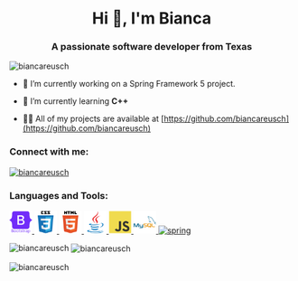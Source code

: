 <h1 align="center">Hi 👋, I'm Bianca</h1>
<h3 align="center">A passionate software developer from Texas</h3>

<p align="left"> <img src="https://komarev.com/ghpvc/?username=biancareusch&label=Profile%20views&color=0e75b6&style=flat" alt="biancareusch" /> </p>

- 🔭 I’m currently working on a Spring Framework 5 project.

- 🌱 I’m currently learning **C++**

- 👨‍💻 All of my projects are available at [https://github.com/biancareusch](https://github.com/biancareusch)

<h3 align="left">Connect with me:</h3>
<p align="left">
<a href="https://linkedin.com/in/biancareusch" target="blank"><img align="center" src="https://cdn.jsdelivr.net/npm/simple-icons@3.0.1/icons/linkedin.svg" alt="biancareusch" height="30" width="40" /></a>
</p>

<h3 align="left">Languages and Tools:</h3>
<p align="left"> <a href="https://getbootstrap.com" target="_blank"> <img src="https://raw.githubusercontent.com/devicons/devicon/master/icons/bootstrap/bootstrap-plain-wordmark.svg" alt="bootstrap" width="40" height="40"/> </a> <a href="https://www.w3schools.com/css/" target="_blank"> <img src="https://raw.githubusercontent.com/devicons/devicon/master/icons/css3/css3-original-wordmark.svg" alt="css3" width="40" height="40"/> </a> <a href="https://www.w3.org/html/" target="_blank"> <img src="https://raw.githubusercontent.com/devicons/devicon/master/icons/html5/html5-original-wordmark.svg" alt="html5" width="40" height="40"/> </a> <a href="https://www.java.com" target="_blank"> <img src="https://raw.githubusercontent.com/devicons/devicon/master/icons/java/java-original.svg" alt="java" width="40" height="40"/> </a> <a href="https://developer.mozilla.org/en-US/docs/Web/JavaScript" target="_blank"> <img src="https://raw.githubusercontent.com/devicons/devicon/master/icons/javascript/javascript-original.svg" alt="javascript" width="40" height="40"/> </a> <a href="https://www.mysql.com/" target="_blank"> <img src="https://raw.githubusercontent.com/devicons/devicon/master/icons/mysql/mysql-original-wordmark.svg" alt="mysql" width="40" height="40"/> </a> <a href="https://spring.io/" target="_blank"> <img src="https://www.vectorlogo.zone/logos/springio/springio-icon.svg" alt="spring" width="40" height="40"/> </a> </p>

<p><img align="left" src="https://github-readme-stats.vercel.app/api/top-langs?username=biancareusch&show_icons=true&locale=en&layout=compact" alt="biancareusch" /></p>

<p>&nbsp;<img align="center" src="https://github-readme-stats.vercel.app/api?username=biancareusch&show_icons=true&locale=en" alt="biancareusch" /></p>

<p><img align="center" src="https://github-readme-streak-stats.herokuapp.com/?user=biancareusch&" alt="biancareusch" /></p>

